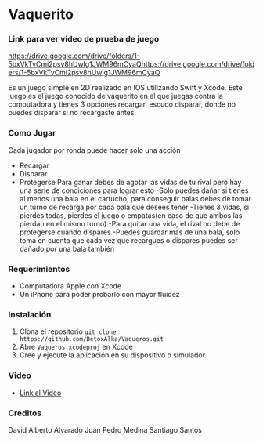 # Vaquerito
### Link para ver video de prueba de juego
https://drive.google.com/drive/folders/1-5bxVkTvCmi2psv8hUwlg1JWM96mCyaQhttps://drive.google.com/drive/folders/1-5bxVkTvCmi2psv8hUwlg1JWM96mCyaQ 

Es un juego simple en 2D realizado en IOS utilizando Swift y Xcode. Este juego es el juego conocido de vaquerito en el que juegas contra la computadora y tienes 3 opciones recargar, escudo disparar, donde no puedes disparar si no recargaste antes.
### Como Jugar
Cada jugador por ronda puede hacer solo una acción
- Recargar
- Disparar
- Protegerse
Para ganar debes de agotar las vidas de tu rival pero hay una serie de condiciones para lograr esto
-Solo puedes dañar si tienes al menos una bala en el cartucho, para conseguir balas debes de tomar un turno de recarga por cada bala que desees tener
-Tienes 3 vidas, si pierdes todas, pierdes el juego o empatas(en caso de que ambos las pierdan en el mismo turno)
-Para quitar una vida, el rival no debe de protegerse cuando dispares
-Puedes guardar mas de una bala, solo toma en cuenta que cada vez que recargues o dispares puedes ser dañado por una bala también

### Requerimientos 
- Computadora Apple con Xcode
- Un iPhone para poder probarlo con mayor fluidez

### Instalación
1. Clona el repositorio ```git clone https://github.com/BetoxAlka/Vaqueros.git```
2. Abre ```Vaqueros.xcodeproj``` en Xcode
3. Cree y ejecute la aplicación en su dispositivo o simulador.

### Video
* [Link al Video]([https://github.com/juanpemedina/Reto_IoT_TC1004B.501/wiki/Creaci%C3%B3n-de-una-base-de-datos-en-Firebase#qu%C3%A9-es-firebase](https://drive.google.com/drive/folders/1-5bxVkTvCmi2psv8hUwlg1JWM96mCyaQ)https://drive.google.com/drive/folders/1-5bxVkTvCmi2psv8hUwlg1JWM96mCyaQ)
### Creditos
David Alberto Alvarado
Juan Pedro Medina
Santiago Santos

